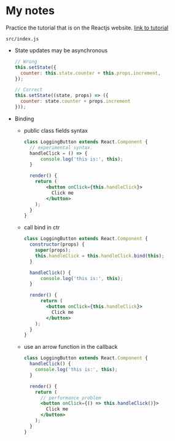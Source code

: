 # My notes

Practice the tutorial that is on the Reactjs website. [link to tutorial](https://reactjs.org/tutorial/tutorial.html)

```src/index.js```

- State updates may be asynchronous

  ```js
  // Wrong
  this.setState({
    counter: this.state.counter + this.props.increment,
  });

  // Correct
  this.setState((state, props) => ({
    counter: state.counter + props.increment
  }));
  ```

- Binding

  - public class fields syntax

    ```jsx
    class LoggingButton extends React.Component {
      // experimental syntax.
      handleClick = () => {
          console.log('this is:', this);
      }

      render() {
        return (
            <button onClick={this.handleClick}>
              Click me
            </button>
        );
      }
    }
    ```

  - call bind in ctr

    ```jsx
    class LoggingButton extends React.Component {
      constructor(props) {
        super(props);
        this.handleClick = this.handleClick.bind(this);
      }

      handleClick() {
          console.log('this is:', this);
      }

      render() {
          return (
            <button onClick={this.handleClick}>
              Click me
            </button>
        );
      }
    }
    ```

  - use an arrow function in the callback

    ```jsx
    class LoggingButton extends React.Component {
      handleClick() {
        console.log('this is:', this);
      }

      render() {
        return (
          // performance problem
          <button onClick={() => this.handleClick()}>
            Click me
          </button>
        );
      }
    }
    ```
